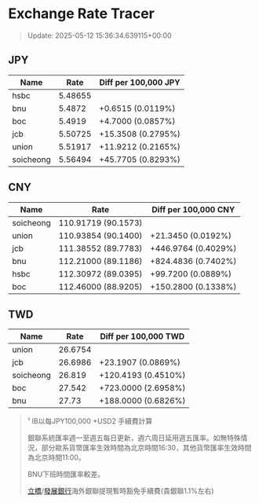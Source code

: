 # Exchange Rate Tracer

> Update: 2025-05-12 15:36:34.639115+00:00

## JPY

| Name      |    Rate | Diff per 100,000 JPY   |
|-----------|---------|------------------------|
| hsbc      | 5.48655 |                        |
| bnu       | 5.4872  | +0.6515 (0.0119%)      |
| boc       | 5.4919  | +4.7000 (0.0857%)      |
| jcb       | 5.50725 | +15.3508 (0.2795%)     |
| union     | 5.51917 | +11.9212 (0.2165%)     |
| soicheong | 5.56494 | +45.7705 (0.8293%)     |

## CNY

| Name      | Rate                | Diff per 100,000 CNY   |
|-----------|---------------------|------------------------|
| soicheong | 110.91719	(90.1573) |                        |
| union     | 110.93854	(90.1400) | +21.3450 (0.0192%)     |
| jcb       | 111.38552	(89.7783) | +446.9764 (0.4029%)    |
| bnu       | 112.21000	(89.1186) | +824.4836 (0.7402%)    |
| hsbc      | 112.30972	(89.0395) | +99.7200 (0.0889%)     |
| boc       | 112.46000	(88.9205) | +150.2800 (0.1338%)    |

## TWD

| Name      |    Rate | Diff per 100,000 TWD   |
|-----------|---------|------------------------|
| union     | 26.6754 |                        |
| jcb       | 26.6986 | +23.1907 (0.0869%)     |
| soicheong | 26.819  | +120.4193 (0.4510%)    |
| boc       | 27.542  | +723.0000 (2.6958%)    |
| bnu       | 27.73   | +188.0000 (0.6826%)    |


> ¹ IB以每JPY100,000 +USD2 手續費計算
>
> 銀聯系統匯率週一至週五每日更新，週六周日延用週五匯率。如無特殊情況，部分歐系貨幣匯率生效時間為北京時間16:30，其他貨幣匯率生效時間為北京時間11:00。
>
> BNU下班時間匯率較差。
>
> [立橋](https://www.wlbank.com.mo/uploads/ueditor/file/20181211/1544536513900230.pdf)/[發展銀行](https://www.mdb.com.mo/Service_Charges_20230728.pdf)海外銀聯提現暫時豁免手續費(貴銀聯1.1%左右)

